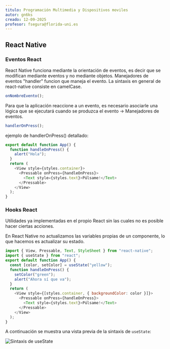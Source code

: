 ```yaml
---
titulo: Programación Multimedia y Dispositivos moviles
autor: gn6ks
creado: 12-09-2025
profesor: fsegura@florida-uni.es
---
```


## React Native

### Eventos React

React Native funciona mediante la orientación de eventos, es decir que se modifican mediante eventos y no mediante objetos.
Manejadores de eventos "handler" funcion que maneja el evento.
La sintaxis en general de react-native consiste en camelCase.

```javascript
onNombreEvento();
```

Para que la aplicación reaccione a un evento, es necesario
asociarle una lógica que se ejecutará cuando se produzca el
evento -> Manejadores de eventos.

```javascript
handlerOnPress();
```

ejemplo de handlerOnPress() detallado:

```javascript
export default function App() {
  function handleOnPress() {
    alert("Hola");
  }
  return (
    <View style={styles.container}>
      <Pressable onPress={handleOnPress}>
        <Text style={styles.text}>Púlsame!</Text>
      </Pressable>
    </View>
  );
}
```

### Hooks React

Utilidades ya implementadas en el propio React sin las cuales no es posible hacer ciertas acciones.

En React Native no actualizamos las variables
propias de un componente, lo que hacemos es actualizar su
estado.

```javascript
import { View, Pressable, Text, StyleSheet } from "react-native";
import { useState } from "react";
export default function App() {
  const [color, setColor] = useState("yellow");
  function handleOnPress() {
    setColor("green");
    alert("Ahora sí que va");
  }
  return (
    <View style={[styles.container, { backgroundColor: color }]}>
      <Pressable onPress={handleOnPress}>
        <Text style={styles.text}>Púlsame!</Text>
      </Pressable>
    </View>
  );
}
```
A continuación se muestra una vista previa de la sintaxis de `useState`:

![Sintaxis de useState](/home/gn6ks/Escritorio/_estudios/_dam2/_notas/sintaxisUseState.png)
